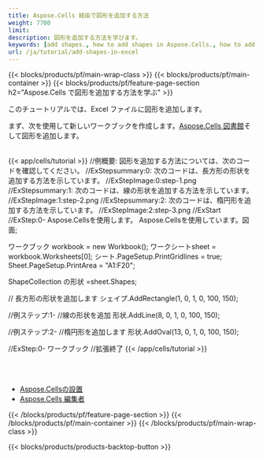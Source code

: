 ```yaml
---
title: Aspose.Cells 経由で図形を追加する方法
weight: 7700
limit:
description: 図形を追加する方法を学びます。
keywords: [add shapes., how to add shapes in Aspose.Cells., how to add shapes using Aspose.Cells]
url: /ja/tutorial/add-shapes-in-excel
---
```

{{< blocks/products/pf/main-wrap-class >}}
{{< blocks/products/pf/main-container >}}
{{< blocks/products/pf/feature-page-section h2="Aspose.Cells で図形を追加する方法を学ぶ" >}}

<p>
このチュートリアルでは、Excel ファイルに図形を追加します。
</p>

<p>
まず、次を使用して新しいワークブックを作成します。<a href="https://www.nuget.org/packages/Aspose.Cells">Aspose.Cells 図書館</a>そして図形を追加します。
</p>

<br />
{{< app/cells/tutorial >}}
//例概要: 図形を追加する方法については、次のコードを確認してください。
//ExStepsummary:0: 次のコードは、長方形の形状を追加する方法を示しています。
//ExStepImage:0:step-1.png
//ExStepsummary:1: 次のコードは、線の形状を追加する方法を示しています。
//ExStepImage:1:step-2.png
//ExStepsummary:2: 次のコードは、楕円形を追加する方法を示しています。
//ExStepImage:2:step-3.png
//ExStart
//ExStep:0-
Aspose.Cellsを使用します。
Aspose.Cellsを使用しています。図面;





ワークブック workbook = new Workbook();
ワークシートsheet = workbook.Worksheets[0];
シート.PageSetup.PrintGridlines = true;
Sheet.PageSetup.PrintArea = "A1:F20";

ShapeCollection の形状 =sheet.Shapes;

// 長方形の形状を追加します
シェイプ.AddRectangle(1, 0, 1, 0, 100, 150);

//例ステップ:1-
//線の形状を追加
形状.AddLine(8, 0, 1, 0, 100, 150);

//例ステップ:2-
//楕円形を追加します
形状.AddOval(13, 0, 1, 0, 100, 150);

//ExStep:0-
ワークブック
//拡張終了
{{< /app/cells/tutorial >}}
<br />

<br />
<br />
<div class="code-sample">
    <ul class="link-list">
        <li class="link-item"><a href="https://docs.aspose.com/cells/net/installation/">Aspose.Cellsの設置</a></li>
        <li class="link-item"><a href="https://products.aspose.app/cells/editor/">Aspose.Cells 編集者</a></li>
    </ul>
</div>

{{< /blocks/products/pf/feature-page-section >}}
{{< /blocks/products/pf/main-container >}}
{{< /blocks/products/pf/main-wrap-class >}}

{{< blocks/products/products-backtop-button >}}